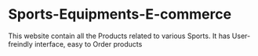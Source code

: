 # Sports-Equipments-E-commerce
This website contain all the Products related to various Sports. It has User-freindly interface, easy to Order products
